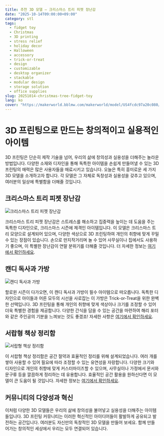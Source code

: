```yaml
---
title: 추천 3D 모델 – 크리스마스 트리 피젯 장난감
date: "2025-10-14T09:00:00+09:00"
category: stl
tags:
  - fidget toy
  - Christmas
  - 3D printing
  - stress relief
  - holiday decor
  - Halloween
  - accessory
  - trick-or-treat
  - design
  - customizable
  - desktop organizer
  - stackable
  - modular design
  - storage solution
  - office supplies
slug: 20251014-christmas-tree-fidget-toy
lang: ko
cover: "https://makerworld.bblmw.com/makerworld/model/US4fcdc97a20c080/design/2025-10-14_9018ff17626d98.jpg"
---
```


# 3D 프린팅으로 만드는 창의적이고 실용적인 아이템

3D 프린팅은 단순히 제작 기술을 넘어, 우리의 삶에 창의성과 실용성을 더해주는 놀라운 방법입니다. 다양한 소재와 디자인을 통해 독특한 아이템을 손쉽게 만들어낼 수 있는 3D 프린팅의 매력은 많은 사용자들을 매료시키고 있습니다. 오늘은 특히 흥미로운 세 가지 3D 모델을 소개하고자 합니다. 각 모델은 그 자체로 독창성과 실용성을 갖추고 있으며, 여러분의 일상에 특별함을 더해줄 것입니다.

## 크리스마스 트리 피젯 장난감

![크리스마스 트리 피젯 장난감](https://makerworld.bblmw.com/makerworld/model/US4fcdc97a20c080/design/2025-10-14_9018ff17626d98.jpg)

크리스마스 트리 피젯 장난감은 스트레스를 해소하고 집중력을 높이는 데 도움을 주는 독특한 디자인으로, 크리스마스 시즌에 제격인 아이템입니다. 이 모델은 크리스마스 트리 모양으로 설계되어 있으며, 다양한 색상으로 3D 프린팅하여 개인의 취향에 맞게 꾸밀 수 있는 장점이 있습니다. 손으로 만지작거리며 놀 수 있어 사무실이나 집에서도 사용하기 좋으며, 이 특별한 장난감이 연말 분위기를 더해줄 것입니다. 더 자세한 정보는 [여기에서 확인하세요](https://makerworld.com/en/models/1887801-christmas-tree-fidget).

## 캔디 독사과 가방

![캔디 독사과 가방](https://makerworld.bblmw.com/makerworld/model/US39248c698f129e/design/2025-10-14_048f3ab15bf348.jpg)

할로윈 시즌이 다가오면, 이 캔디 독사과 가방이 필수 아이템으로 떠오릅니다. 독특한 디자인으로 아이들과 어른 모두의 시선을 사로잡는 이 가방은 Trick-or-Treat을 위한 완벽한 선택입니다. 3D 프린팅을 통해 개인의 취향에 맞게 색상이나 크기를 조정할 수 있어 더욱 특별한 경험을 제공합니다. 다양한 간식을 담을 수 있는 공간을 마련하여 해리 포터와 같은 주인공의 기분을 느껴보는 것도 좋겠죠! 자세한 사항은 [여기에서 확인하세요](https://makerworld.com/en/models/1888047-candied-poison-apple-bag-for-halloween).

## 서랍형 책상 정리함

![서랍형 책상 정리함](https://makerworld.bblmw.com/makerworld/model/USd24be979115b7d/design/2025-10-15_92068e1e67726.jpg)

이 서랍형 책상 정리함은 공간 절약과 효율적인 정리를 위해 설계되었습니다. 여러 개를 쌓아 사용할 수 있어 필요에 따라 조정할 수 있는 유연성을 자랑합니다. 다양한 크기와 디자인으로 개인의 취향에 맞게 커스터마이즈할 수 있으며, 사무실이나 가정에서 문서와 문구류 등을 깔끔하게 정리하는 데 유용합니다. 효율적인 공간 활용을 원하신다면 이 모델이 큰 도움이 될 것입니다. 자세한 정보는 [여기에서 확인하세요](https://makerworld.com/en/models/1889262-infinitely-stackable-desktop-organizer-with-drawer).

## 커뮤니티의 다양성과 혁신

이처럼 다양한 3D 모델들은 우리의 삶에 창의성을 불어넣고 실용성을 더해주는 아이템들입니다. 3D 프린팅 커뮤니티는 이러한 혁신적인 아이디어들이 활발하게 공유되고 발전하는 공간입니다. 여러분도 자신만의 독창적인 3D 모델을 만들어 보세요. 함께 만들어가는 창의적인 세상에서 우리는 모두 연결되어 있습니다.